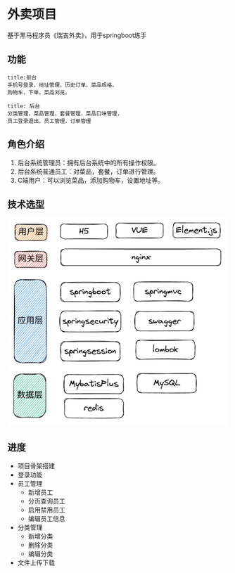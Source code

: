 # 外卖项目
基于黑马程序员《瑞吉外卖》，用于springboot练手
## 功能
```ad-info
title:前台
手机号登录，地址管理，历史订单，菜品规格，
购物车，下单，菜品浏览。
```

```ad-info
title: 后台
分类管理，菜品管理，套餐管理，菜品口味管理，
员工登录退出，员工管理，订单管理

```

## 角色介绍
1. 后台系统管理员：拥有后台系统中的所有操作权限。
2. 后台系统普通员工：对菜品，套餐，订单进行管理。
3. C端用户：可以浏览菜品，添加购物车，设置地址等。

## 技术选型
![](https://raw.githubusercontent.com/FaustProMaxPX/pic_repository/main/project/2022-08-05%2015-12-20%20%E7%9A%84%E5%B1%8F%E5%B9%95%E6%88%AA%E5%9B%BE.png)

## 进度
- 项目骨架搭建
- 登录功能
- 员工管理
  - 新增员工
  - 分页查询员工
  - 启用禁用员工
  - 编辑员工信息
- 分类管理
  - 新增分类
  - 删除分类
  - 编辑分类
- 文件上传下载